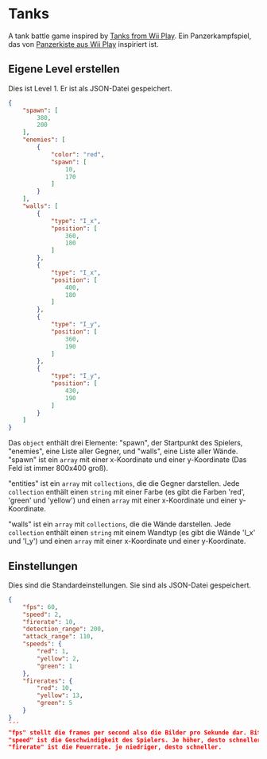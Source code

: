 # Tanks
A tank battle game inspired by [Tanks from Wii Play](https://en.wikipedia.org/wiki/Wii_Play#Tanks!).
Ein Panzerkampfspiel, das von [Panzerkiste aus Wii Play](https://de.wikipedia.org/wiki/Wii_Play#Inhalt) inspiriert ist.

## Eigene Level erstellen
Dies ist Level 1. Er ist als JSON-Datei gespeichert.
```json
{
    "spawn": [
        380,
        200
    ],
    "enemies": [
        {
            "color": "red",
            "spawn": [
                10,
                170
            ]
        }
    ],
    "walls": [
        {
            "type": "I_x",
            "position": [
                360,
                180
            ]
        },
        {
            "type": "I_x",
            "position": [
                400,
                180
            ]
        },
        {
            "type": "I_y",
            "position": [
                360,
                190
            ]
        },
        {
            "type": "I_y",
            "position": [
                430,
                190
            ]
        }
    ]
}
```
Das ``object`` enthält drei Elemente: "spawn", der Startpunkt des Spielers, "enemies", eine Liste aller Gegner, und "walls", eine Liste aller Wände.
"spawn" ist ein ``array`` mit einer x-Koordinate und einer y-Koordinate (Das Feld ist immer 800x400 groß).

"entities" ist ein ``array`` mit ``collections``, die die Gegner darstellen. Jede ``collection`` enthält einen ``string`` mit einer Farbe (es gibt die Farben 'red', 'green' und 'yellow') und einen ``array`` mit einer x-Koordinate und einer y-Koordinate.

"walls" ist ein ``array`` mit ``collections``, die die Wände darstellen. Jede ``collection`` enthält einen ``string`` mit einem Wandtyp (es gibt die Wände 'I_x' und 'I_y') und einen ``array`` mit einer x-Koordinate und einer y-Koordinate.

## Einstellungen
Dies sind die Standardeinstellungen. Sie sind als JSON-Datei gespeichert.
```json
{
    "fps": 60,
    "speed": 2,
    "firerate": 10,
    "detection_range": 200,
    "attack_range": 110,
    "speeds": {
        "red": 1,
        "yellow": 2,
        "green": 1
    },
    "firerates": {
        "red": 10,
        "yellow": 13,
        "green": 5
    }
}
´´´
"fps" stellt die frames per second also die Bilder pro Sekunde dar. Bitte nicht verändern.
"speed" ist die Geschwindigkeit des Spielers. Je höher, desto schneller.
"firerate" ist die Feuerrate. je niedriger, desto schneller.